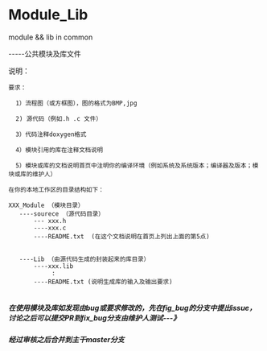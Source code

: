# Module_Lib
module &amp;&amp; lib in common


-----公共模块及库文件

说明：

~~~
要求：

  1）流程图（或方框图），图的格式为BMP,jpg

  2) 源代码（例如.h .c 文件）

  3）代码注释doxygen格式

  4）模块引用的库在注释文档说明

  5）模块或库的文档说明首页中注明你的编译环境（例如系统及系统版本；编译器及版本；模块或库的维护人）

在你的本地工作区的目录结构如下：

XXX_Module （模块目录）
   ----sourece （源代码目录）
       --- xxx.h
       ----xxx.c
       ----README.txt  (在这个文档说明在首页上列出上面的第5点)
    

   ----Lib （由源代码生成的封装起来的库目录）
       ----xxx.lib 
            :
       ----README.txt (说明生成库的输入及输出要求)
       
~~~



##### 在使用模块及库如发现由bug或要求修改的，先在fig_bug的分支中提出issue，讨论之后可以提交PR到fix_bug分支由维护人测试---》

##### 经过审核之后合并到主干master分支